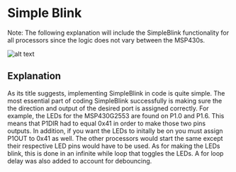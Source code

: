 # Simple Blink
Note:  The following explanation will include the SimpleBlink functionality for all processors since the logic does not vary between the MSP430s.

![alt text](https://github.com/tomasu10/Embedded-Systems-Projects-/blob/master/IntrotoEmbedded-Lab2/Simple%20Blink/Simple%20Blink.gif)

## Explanation
As its title suggests, implementing SimpleBlink in code is quite simple. The most essential 
part of coding SimpleBlink successfully is making sure the the direction and output of the desired port is assigned 
correctly. For example, the LEDs for the MSP430G2553 are found on P1.0 and P1.6. This means that P1DIR had to equal 0x41 in order
to make those two pins outputs. In addition, if you want the LEDs to initally be on you must assign P1OUT to 0x41 as well. 
The other processors would start the same except their respective LED pins would have to be used. As for making the LEDs blink, this 
is done in an infinite while loop that toggles the LEDs. A for loop delay was also added to account for debouncing.
